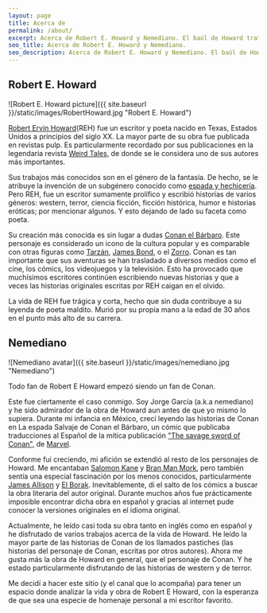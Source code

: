 ```yaml
---
layout: page
title: Acerca de
permalink: /about/
excerpt: Acerca de Robert E. Howard y Nemediano. El baúl de Howard trata de hacer análisis en español de la vida y obra de Robert E. Howard.
seo_title: Acerca de Robert E. Howard y Nemediano.
seo_description: Acerca de Robert E. Howard y Nemediano. El baúl de Howard trata de hacer análisis en español de la vida y obra de Robert E. Howard.
---
```


## Robert E. Howard

![Robert E. Howard picture]({{ site.baseurl }}/static/images/RobertHoward.jpg "Robert E. Howard")

[Robert Ervin Howard](https://en.wikipedia.org/wiki/Robert_E._Howard)(REH) fue un escritor y poeta nacido en Texas, Estados Unidos
a principios del siglo XX.
La mayor parte de su obra fue publicada en revistas pulp. Es particularmente recordado por sus publicaciones en la legendaria revista [Weird Tales](https://en.wikipedia.org/wiki/Weird_Tales), de donde se le considera uno de sus autores más importantes.

Sus trabajos más conocidos son en el género de la fantasía. De hecho, se le atribuye la invención de un subgénero conocido como [espada y hechicería](https://en.wikipedia.org/wiki/Sword_and_sorcery). Pero REH, fue un escritor sumamente prolífico y escribió historias de varios géneros: western, terror, ciencia ficción, ficción histórica, humor e historias eróticas; por mencionar algunos. Y esto dejando de lado su faceta como poeta.

Su creación más conocida es sin lugar a dudas [Conan el Bárbaro](https://en.wikipedia.org/wiki/Conan_the_Barbarian). Este personaje es considerado un icono de la cultura popular y es comparable con otras figuras como [Tarzán](https://en.wikipedia.org/wiki/Tarzan), [James Bond](https://en.wikipedia.org/wiki/James_Bond_(literary_character)), o el [Zorro](https://en.wikipedia.org/wiki/Zorro). Conan es tan importante que sus aventuras se han trasladado a diversos medios como el cine, los cómics, los videojuegos y la televisión. Esto ha provocado que muchísimos escritores continúen escribiendo nuevas historias y que a veces las historias originales escritas por REH caigan en el olvido.

La vida de REH fue trágica y corta, hecho que sin duda contribuye a su leyenda de poeta maldito. Murió por su propia mano a la edad de 30 años en el punto más alto de su carrera.

## Nemediano

![Nemediano avatar]({{ site.baseurl }}/static/images/nemediano.jpg "Nemediano")

Todo fan de Robert E Howard empezó siendo un fan de Conan.

Este fue ciertamente el caso conmigo. Soy Jorge García (a.k.a nemediano) y he sido admirador de la obra de Howard aun antes de que yo mismo lo supiera. Durante mi infancia en México, crecí leyendo las historias de Conan en La espada Salvaje de Conan el Bárbaro, un cómic que publicaba traducciones al Español de la mítica publicación ["The savage sword of Conan"](https://en.wikipedia.org/wiki/Savage_Sword_of_Conan), de [Marvel](https://en.wikipedia.org/wiki/Marvel_Comics).

Conforme fui creciendo, mi afición se extendió al resto de los personajes de Howard. Me encantaban [Salomon Kane](https://en.wikipedia.org/wiki/Solomon_Kane) y [Bran Man Mork](https://en.wikipedia.org/wiki/Bran_Mak_Morn), pero también sentía una especial fascinación por los menos conocidos, particularmente [James Allison](https://en.wikipedia.org/wiki/Robert_E._Howard_bibliography#James_Allison) y [El Borak](https://en.wikipedia.org/wiki/El_Borak). Inevitablemente, di el salto de los cómics a buscar la obra literaria del autor original. Durante muchos años fue prácticamente imposible encontrar dicha obra en español y gracias al internet  pude conocer la  versiones originales en el idioma original.

Actualmente, he leído casi toda su obra tanto en inglés como en español y he disfrutado de varios trabajos acerca de la vida de Howard. He leído la mayor parte de las historias de Conan de los llamados pastiches (las historias del personaje de Conan, escritas por otros autores). Ahora me gusta más la obra de Howard en general, que el personaje de Conan. Y he estado particularmente disfrutando de las historias de western y de terror.

Me decidí a hacer este sitio (y el canal que lo acompaña) para tener un espacio donde analizar la vida y obra de Robert E Howard, con la esperanza de que sea una especie de homenaje personal a mi escritor favorito.
